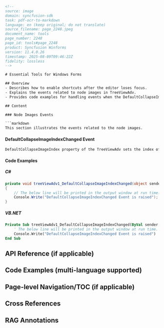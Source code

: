 ```html
<!-- 
source: image
domain: syncfusion-sdk
task: pdf-ocr-to-markdown
language: en (keep original; do not translate)
source_filename: page_2248.jpeg
document_name: tools
page_number: 2248
page_id: tools#page_2248
product: Syncfusion Winforms
version: 11.4.0.26
timestamp: 2025-08-09T09:46:22Z
fidelity: lossless
-->

# Essential Tools for Windows Forms

## Overview
- Describes how to enable shortcuts after the editor loses focus.
- Explains the events related to node images in TreeViewAdv.
- Provides code examples for handling events when the DefaultCollapseImageIndex property changes.

## Content

### Node Images Events

```markdown
This section illustrates the events related to the node images.
```

#### DefaultCollapseImageIndexChanged Event

```markdown
DefaultCollapseImageIndex property of the TreeViewAdv sets the index of the default image for collapse button. This event is triggered when this property is changed.
```

#### Code Examples

##### C#

```csharp
private void treeViewAdv1_DefaultCollapseImageIndexChanged(object sender, EventArgs e)
{
    // The below line will be printed in the output window at run time.
    Console.Write("DefaultCollapseImageIndexChanged Event is raised");
}
```

##### VB.NET

```vb
Private Sub treeViewAdv1_DefaultCollapseImageIndexChanged(ByVal sender As Object, ByVal e As EventArgs)
    ' The below line will be printed in the output window at run time.
    Console.Write("DefaultCollapseImageIndexChanged Event is raised")
End Sub
```

## API Reference (if applicable)

## Code Examples (multi-language supported)

## Page-level Navigation/TOC (if applicable)

## Cross References

## RAG Annotations
<!-- tags: [Syncfusion Winforms, Node Images, TreeViewAdv, Events, DefaultCollapseImageIndex, Collapse Button, C#, VB.NET] keywords: [TreeViewAdv, NodeImages, DefaultCollapseImageIndex, Events, Node, Image, Collapse Button] -->
```
```